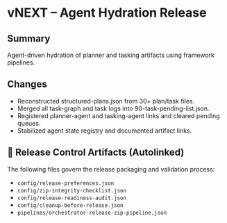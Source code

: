 # vNEXT – Agent Hydration Release

## Summary
Agent-driven hydration of planner and tasking artifacts using framework pipelines.

## Changes
- Reconstructed structured-plans.json from 30+ plan/task files.
- Merged all task-graph and task logs into 90-task-pending-list.json.
- Registered planner-agent and tasking-agent links and cleared pending queues.
- Stabilized agent state registry and documented artifact links.

## 🔗 Release Control Artifacts (Autolinked)

The following files govern the release packaging and validation process:

- `config/release-preferences.json`
- `config/zip-integrity-checklist.json`
- `config/release-readiness-audit.json`
- `config/cleanup-before-release.json`
- `pipelines/orchestrator-release-zip-pipeline.json`
